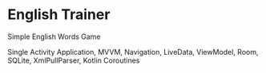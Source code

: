 # English Trainer
Simple English Words Game

Single Activity Application, MVVM, Navigation, LiveData, ViewModel, Room, SQLite, XmlPullParser, Kotlin Coroutines
